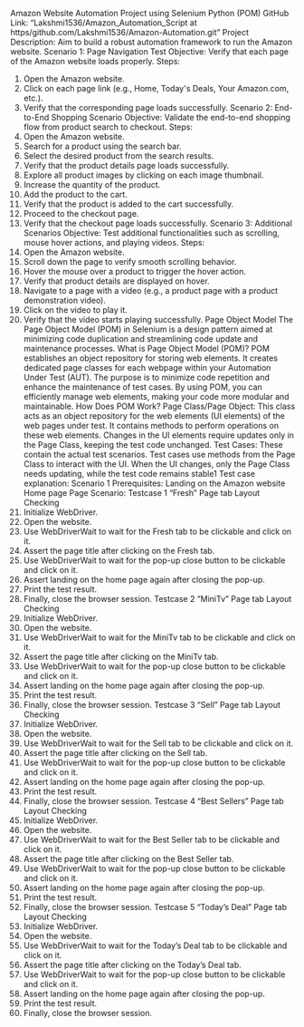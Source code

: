 Amazon Website Automation Project using Selenium Python (POM)
GitHub Link:
“Lakshmi1536/Amazon_Automation_Script at https/github.com/Lakshmi1536/Amazon-Automation.git”
Project Description:
Aim to build a robust automation framework to run the Amazon website.
Scenario 1: Page Navigation Test
Objective: Verify that each page of the Amazon website loads properly.
Steps:
1.	Open the Amazon website.
2.	Click on each page link (e.g., Home, Today's Deals, Your Amazon.com, etc.).
3.	Verify that the corresponding page loads successfully.
Scenario 2: End-to-End Shopping Scenario
Objective: Validate the end-to-end shopping flow from product search to checkout.
Steps:
1.	Open the Amazon website.
2.	Search for a product using the search bar.
3.	Select the desired product from the search results.
4.	Verify that the product details page loads successfully.
5.	Explore all product images by clicking on each image thumbnail.
6.	Increase the quantity of the product.
7.	Add the product to the cart.
8.	Verify that the product is added to the cart successfully.
9.	Proceed to the checkout page.
10.	Verify that the checkout page loads successfully.
Scenario 3: Additional Scenarios
Objective: Test additional functionalities such as scrolling, mouse hover actions, and playing videos.
Steps:
1.	Open the Amazon website.
2.	Scroll down the page to verify smooth scrolling behavior.
3.	Hover the mouse over a product to trigger the hover action.
4.	Verify that product details are displayed on hover.
5.	Navigate to a page with a video (e.g., a product page with a product demonstration video).
6.	Click on the video to play it.
7.	Verify that the video starts playing successfully.
Page Object Model
The Page Object Model (POM) in Selenium is a design pattern aimed at minimizing code duplication and streamlining code update and maintenance processes. 
What is Page Object Model (POM)?
POM establishes an object repository for storing web elements.
It creates dedicated page classes for each webpage within your Automation Under Test (AUT).
The purpose is to minimize code repetition and enhance the maintenance of test cases.
By using POM, you can efficiently manage web elements, making your code more modular and maintainable.
How Does POM Work?
Page Class/Page Object: This class acts as an object repository for the web elements (UI elements) of the web pages under test.
It contains methods to perform operations on these web elements.
Changes in the UI elements require updates only in the Page Class, keeping the test code unchanged.
Test Cases: These contain the actual test scenarios.
Test cases use methods from the Page Class to interact with the UI.
When the UI changes, only the Page Class needs updating, while the test code remains stable1
Test case explanation: Scenario 1
Prerequisites: Landing on the Amazon website Home page
Page Scenario:
Testcase 1 “Fresh” Page tab Layout Checking
1.	Initialize WebDriver.
2.	Open the website.
3.	Use WebDriverWait to wait for the Fresh tab to be clickable and click on it.
4.	Assert the page title after clicking on the Fresh tab.
5.	Use WebDriverWait to wait for the pop-up close button to be clickable and click on it.
6.	Assert landing on the home page again after closing the pop-up.
7.	Print the test result.
8.	Finally, close the browser session.
Testcase 2 “MiniTv” Page tab Layout Checking
1.	Initialize WebDriver.
2.	Open the website.
3.	Use WebDriverWait to wait for the MiniTv tab to be clickable and click on it.
4.	Assert the page title after clicking on the MiniTv tab.
5.	Use WebDriverWait to wait for the pop-up close button to be clickable and click on it.
6.	Assert landing on the home page again after closing the pop-up.
7.	Print the test result.
8.	Finally, close the browser session.
Testcase 3 “Sell” Page tab Layout Checking
1.	Initialize WebDriver.
2.	Open the website.
3.	Use WebDriverWait to wait for the Sell tab to be clickable and click on it.
4.	Assert the page title after clicking on the Sell tab.
5.	Use WebDriverWait to wait for the pop-up close button to be clickable and click on it.
6.	Assert landing on the home page again after closing the pop-up.
7.	Print the test result.
8.	Finally, close the browser session.
Testcase 4 “Best Sellers” Page tab Layout Checking
1.	Initialize WebDriver.
2.	Open the website.
3.	Use WebDriverWait to wait for the Best Seller tab to be clickable and click on it.
4.	Assert the page title after clicking on the Best Seller tab.
5.	Use WebDriverWait to wait for the pop-up close button to be clickable and click on it.
6.	Assert landing on the home page again after closing the pop-up.
7.	Print the test result.
8.	Finally, close the browser session.
Testcase 5 “Today’s Deal” Page tab Layout Checking
1.	Initialize WebDriver.
2.	Open the website.
3.	Use WebDriverWait to wait for the Today’s Deal tab to be clickable and click on it.
4.	Assert the page title after clicking on the Today’s Deal tab.
5.	Use WebDriverWait to wait for the pop-up close button to be clickable and click on it.
6.	Assert landing on the home page again after closing the pop-up.
7.	Print the test result.
8.	Finally, close the browser session.

 

